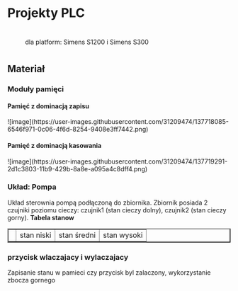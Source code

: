 <h1>Projekty PLC</h1>
<div style="margin:40px 40px;">dla platform: Simens S1200 i Simens S300</div>

<h2>Materiał</h2>
<h3>Moduły pamięci</h3>
<h4>Pamięć z dominacją zapisu</h4>
![image](https://user-images.githubusercontent.com/31209474/137718085-6546f971-0c06-4f6d-8254-9408e3ff7442.png)
<h4>Pamięć z dominacją kasowania</h4>
![image](https://user-images.githubusercontent.com/31209474/137719291-2d1c3803-11b9-429b-8a8e-a095a4c8dff4.png)
<h3>Układ: Pompa </h3>
Układ sterownia pompą podłączoną do zbiornika. Zbiornik posiada 2 czujniki poziomu cieczy: czujnik1 (stan cieczy dolny), czujnik2 (stan cieczy gorny).
<b>Tabela stanow</b>
<table border="2px" color="black">
  <th>
    <td>stan niski</td>
    <td>stan średni</td>
    <td>stan wysoki</td>
  </th>
</table>
<h3>przycisk wlaczajacy i wylaczajacy</h3>
Zapisanie stanu w pamieci czy przycisk byl zalaczony, wykorzystanie zbocza gornego
